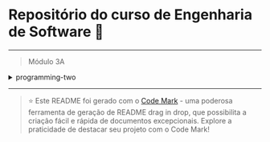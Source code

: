 
# Repositório do curso de Engenharia de Software 🚀
---

> Módulo 3A

<details>

<summary>programming-two</summary>

| Pasta           | Conteúdo                                     |
| --------------- | -------------------------------------------- |
| Sem conteúdo    | Apresentação do ambiente e conceitos básicos |
| dia_02          | Iniciando com o Node.js                      |
| Sem conteúdo    | Aplicação com Banco de Dados                 |
| dia_04          | Entendendo o padrão MVC                      |
| project-med-app | Adicionando CRUD na aplicação                |
| Sem conteúdo    | Validação da implementação                   |
| Sem conteúdo    | Evoluindo o CRUD da aplicação                |
| dia_08          | Middleware                                   |
| dia_09          | Middleware de Autenticação                   |

</details>

--- 


> ⭐️ Este README foi gerado com o [Code Mark](https://codemark.com.br) - uma poderosa ferramenta de geração de README drag in drop, que possibilita a criação fácil e rápida de documentos excepcionais. Explore a praticidade de destacar seu projeto com o Code Mark!
